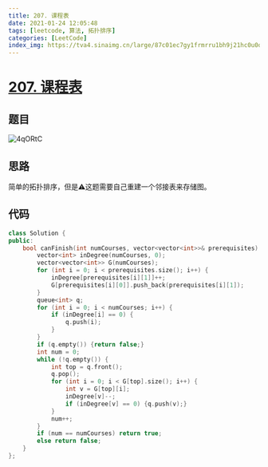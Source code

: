 ```yaml
---
title: 207. 课程表
date: 2021-01-24 12:05:48
tags: [leetcode, 算法, 拓扑排序]
categories: [LeetCode]
index_img: https://tva4.sinaimg.cn/large/87c01ec7gy1frmrru1bh9j21hc0u0qbx.jpg
---
```


# [207. 课程表](https://leetcode-cn.com/problems/course-schedule/)

## 题目

![4qORtC](https://gitee.com/yoyhm/oss/raw/master/uPic/4qORtC.png)

## 思路

简单的拓扑排序，但是⚠️这题需要自己重建一个邻接表来存储图。

## 代码

```C++
class Solution {
public:
    bool canFinish(int numCourses, vector<vector<int>>& prerequisites) {
        vector<int> inDegree(numCourses, 0);
        vector<vector<int>> G(numCourses);
        for (int i = 0; i < prerequisites.size(); i++) {
            inDegree[prerequisites[i][1]]++;
            G[prerequisites[i][0]].push_back(prerequisites[i][1]);
        }
        queue<int> q;
        for (int i = 0; i < numCourses; i++) {
            if (inDegree[i] == 0) {
                q.push(i);
            }
        }
        if (q.empty()) {return false;}
        int num = 0;
        while (!q.empty()) {
            int top = q.front();
            q.pop();
            for (int i = 0; i < G[top].size(); i++) {
                int v = G[top][i];
                inDegree[v]--;
                if (inDegree[v] == 0) {q.push(v);}
            }
            num++;
        }
        if (num == numCourses) return true;
        else return false;
    }
};
```
